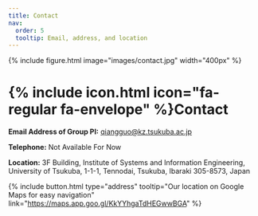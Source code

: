 ```yaml
---
title: Contact
nav:
  order: 5
  tooltip: Email, address, and location
---
```


{%
  include figure.html
  image="images/contact.jpg"
  width="400px"
%}

# {% include icon.html icon="fa-regular fa-envelope" %}Contact

**Email Address of Group PI:** qiangguo@kz.tsukuba.ac.jp

**Telephone:** Not Available For Now

**Location:** 3F Building, Institute of Systems and Information Engineering, University of Tsukuba, 1-1-1, Tennodai, Tsukuba, Ibaraki 305-8573, Japan

{%
  include button.html
  type="address"
  tooltip="Our location on Google Maps for easy navigation"
  link="https://maps.app.goo.gl/KkYYhgaTdHEGwwBGA"
%}



